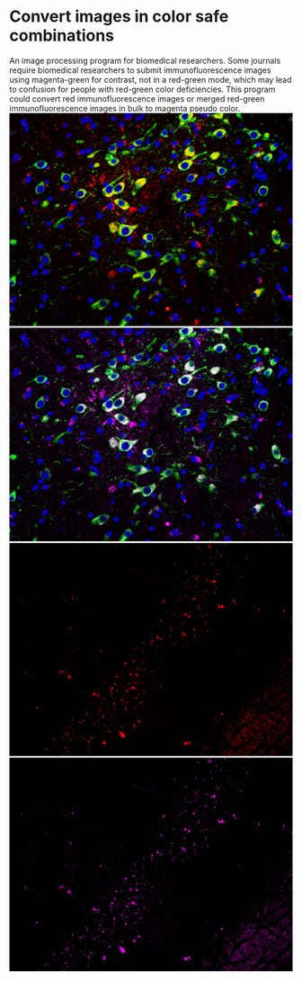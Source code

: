 # Convert images in color safe combinations
An image processing program for biomedical researchers. 
Some journals require biomedical researchers to submit immunofluorescence images using magenta-green for contrast, not in a red-green mode, which may lead to confusion for people with red-green color deficiencies. 
This program could convert red immunofluorescence images or merged red-green immunofluorescence images in bulk to magenta pseudo color. 
![image](https://github.com/TYLeavome/Convert-images-in-color-safe-combinations/blob/main/Examples/Example%201%20(red).jpg)
![image](https://github.com/TYLeavome/Convert-images-in-color-safe-combinations/blob/main/Examples/Example%201%20(magenta).jpg)
![image](https://github.com/TYLeavome/Convert-images-in-color-safe-combinations/blob/main/Examples/Example%202%20(red).jpg)
![image](https://github.com/TYLeavome/Convert-images-in-color-safe-combinations/blob/main/Examples/Example%202%20(magenta).jpg)
